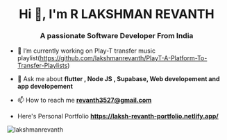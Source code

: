 <h1 align="center">Hi 👋, I'm R LAKSHMAN REVANTH</h1>
<h3 align="center">A passionate Software Developer From India</h3>


- 🔭 I’m currently working on Play-T transfer music playlist(https://github.com/lakshmanrevanth/PlayT-A-Platform-To-Transfer-Playlists)

- 💬 Ask me about **flutter , Node JS , Supabase, Web developement and app developement**

- 📫 How to reach me **revanth3527@gmail.com**

- Here's Personal Portfolio **https://laksh-revanth-portfolio.netlify.app/**



<p><img align="center" src="https://github-readme-streak-stats.herokuapp.com/?user=lakshmanrevanth&" alt="lakshmanrevanth" /></p>
 

